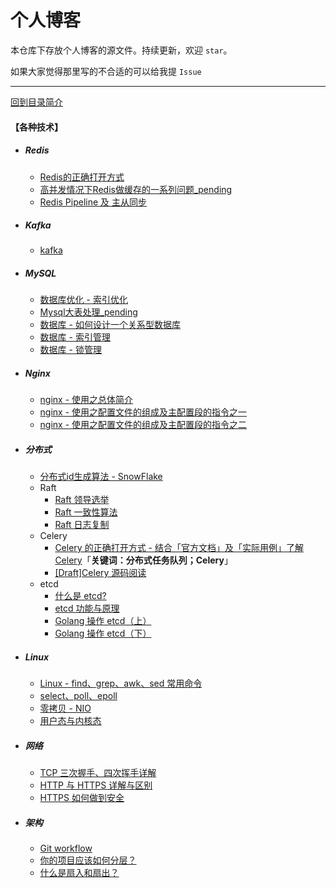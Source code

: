 # 个人博客

本仓库下存放个人博客的源文件。持续更新，欢迎 `star`。

如果大家觉得那里写的不合适的可以给我提 `Issue`

---

[回到目录简介](../README.md#目录简介)


#### 【各种技术】

- ##### Redis
    - [Redis的正确打开方式](../tech/redis/Redis的正确打开方式.md)
    - [高并发情况下Redis做缓存的一系列问题_pending](../tech/redis/高并发情况下Redis做缓存的一系列问题_pending.md)
    - [Redis Pipeline 及 主从同步](../tech/redis/redis_pipeline_and_sync_master_slaver.md)
- ##### Kafka
    - [kafka](../tech/kafka/kafka.md)   
- ##### MySQL
    - [数据库优化 - 索引优化](../tech/mysql/数据库优化——索引优化.md)
    - [Mysql大表处理_pending](../tech/mysql/Mysql大表处理_pending.md)
    - [数据库 - 如何设计一个关系型数据库](../tech/mysql/数据库——1_数据库架构.md)
    - [数据库 - 索引管理](../tech/mysql/数据库——2_索引管理.md)
    - [数据库 - 锁管理](../tech/mysql/数据库——3_锁管理.md)
- ##### Nginx
    - [nginx - 使用之总体简介](../tech/nginx/nginx使用之总体简介.md)
    - [nginx - 使用之配置文件的组成及主配置段的指令之一](../tech/nginx/nginx使用之配置文件的组成及主配置段的指令之一.md)
    - [nginx - 使用之配置文件的组成及主配置段的指令之二](../tech/nginx/nginx使用之配置文件的组成及主配置段的指令之二.md)
- ##### 分布式
    - [分布式id生成算法 - SnowFlake](../tech/distributed/algo/分布式id生成算法SnowFlake.md)
    - Raft
        - [Raft 领导选举](../tech/distributed/raft/raft_leader_election.md)
        - [Raft 一致性算法](../tech/distributed/raft/raft_consensus_algorithm.md)
        - [Raft 日志复制](../tech/distributed/raft/raft_log_replication.md)
    - Celery
        - [Celery 的正确打开方式 - 结合「官方文档」及「实际用例」了解 Celery](../tech/distributed/celery/celery_opens_correct_way.md)「**关键词：分布式任务队列；Celery**」
        - [[Draft]Celery 源码阅读](../tech/distributed/celery/celery_source_code.md)  
    - etcd
        - [什么是 etcd?](../tech/distributed/etcd/etcd_study_1_what_is_etcd.md)
        - [etcd 功能与原理](../tech/distributed/etcd/etcd_function_and_principle.md)
        - [Golang 操作 etcd（上）](../tech/distributed/etcd/etcd_usage_golang_1.md)
        - [Golang 操作 etcd（下）](../tech/distributed/etcd/etcd_usage_golang_2.md)
- ##### Linux
    - [Linux - find、grep、awk、sed 常用命令](../tech/linux/Linux.md)
    - [select、poll、epoll](../tech/linux/select_poll_epoll.md)
    - [零拷贝 - NIO](../tech/linux/零拷贝_NIO.md)
    - [用户态与内核态](../tech/linux/kernel_or_user_mode.md)
- ##### 网络
    - [TCP 三次握手、四次挥手详解](../tech/network/tcp.md)
    - [HTTP 与 HTTPS 详解与区别](../tech/network/http与https.md)
    - [HTTPS 如何做到安全](../tech/network/https.md)
- ##### 架构
    - [Git workflow](../tech/architecture/git_workflow.md)
    - [你的项目应该如何分层？](../tech/architecture/how_should_your_project_be_stratified.md)
    - [什么是扇入和扇出？](../tech/architecture/fanout_and_fanin.md)
